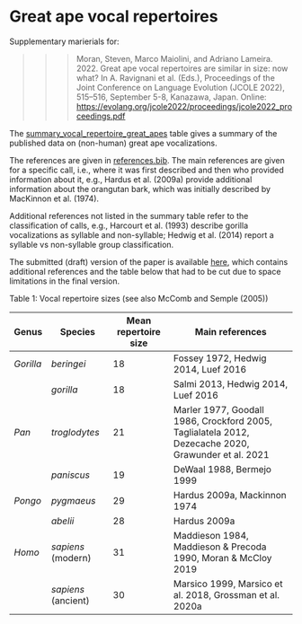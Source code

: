 # Great ape vocal repertoires

Supplementary marierials for:

>>> Moran, Steven, Marco Maiolini, and Adriano Lameira. 2022. Great ape vocal repertoires are similar in size: now what? In A. Ravignani et al. (Eds.), Proceedings of the Joint Conference on Language Evolution (JCOLE 2022), 515–516, September 5-8, Kanazawa, Japan. Online: https://evolang.org/jcole2022/proceedings/jcole2022_proceedings.pdf

The [summary_vocal_repertoire_great_apes](summary_great_ape_vocal_repoertoires.csv) table gives a summary of the published data on (non-human) great ape vocalizations.

The references are given in [references.bib](references.bib). The main references are given for a specific call, i.e., where it was first described and then who provided information about it, e.g., Hardus et al. (2009a) provide additional information about the orangutan bark, which was initially described by MacKinnon et al. (1974).

Additional references not listed in the summary table refer to the classification of calls, e.g., Harcourt et al. (1993) describe gorilla vocalizations as syllable and non-syllable; Hedwig et al. (2014) report a syllable vs non-syllable group classification.

The submitted (draft) version of the paper is available [here](JCOLE_130_draft.pdf), which contains additional references and the table below that had to be cut due to space limitations in the final version.

Table 1: Vocal repertoire sizes (see also McComb and Semple (2005))

| Genus   | Species  | Mean repertoire size | Main references                     |
| --------| -------- | -------------------- | ----------------------------------- |
| _Gorilla_ | _beringei_ | 18                   | Fossey 1972, Hedwig 2014, Luef 2016 | 
|         | _gorilla_  | 18                   | Salmi 2013, Hedwig 2014, Luef 2016  |
| _Pan_     | _troglodytes_ | 21| Marler 1977, Goodall 1986, Crockford 2005, Taglialatela 2012, Dezecache 2020, Grawunder et al. 2021 |
|         | _paniscus_ | 19 | DeWaal 1988, Bermejo 1999 |
| _Pongo_   | _pygmaeus_ | 29| Hardus 2009a, Mackinnon 1974 |
|         | _abelii_   | 28 | Hardus 2009a |
| _Homo_     | _sapiens_ (modern) | 31 | Maddieson 1984, Maddieson & Precoda 1990, Moran & McCloy 2019 |
|         | _sapiens_ (ancient) | 30 | Marsico 1999, Marsico et al. 2018, Grossman et al. 2020a |
